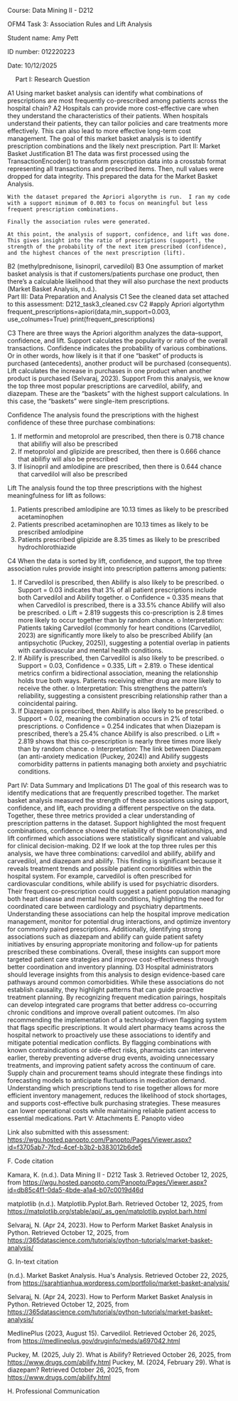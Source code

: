 
Course: Data Mining II - D212

OFM4 Task 3: Association Rules and Lift Analysis
 
Student name: Amy Pett
 
ID number: 012220223
 
Date: 10/12/2025

 
Part I: Research Question


A1 
	Using market basket analysis can identify what combinations of prescriptions are most frequently co-prescribed among patients across the hospital chain?
A2 
Hospitals can provide more cost-effective care when they understand the characteristics of their patients.  When hospitals understand their patients, they can tailor policies and care treatments more effectively.  This can also lead to more effective long-term cost management.  The goal of this market basket analysis is to identify prescription combinations and the likely next prescription. 
Part II: Market Basket Justification
B1 
	The data was first processed using the TransactionEncoder() to transform prescription data into a crosstab format representing all transactions and prescribed items. Then, null values were dropped for data integrity.  This prepared the data for the Market Basket Analysis.

	 
 
	With the dataset prepared the Apriori algorythm is run.  I ran my code with a support minimum of 0.003 to focus on meaningful but less frequent prescription combinations.
 
	Finally the association rules were generated. 
 
	At this point, the analysis of support, confidence, and lift was done. This gives insight into the ratio of prescriptions (support), the strength of the probability of the next item prescribed (confidence), and the highest chances of the next prescription (lift). 
 
B2 
(methylprednisone, lisinopril, carvedilol)
B3 
One assumption of market basket analysis is that if customers/patients purchase one product, then there’s a calculable likelihood that they will also purchase the next products (Market Basket Analysis, n.d.).  
Part III: Data Preparation and Analysis
C1 
See the cleaned data set attached to this assessment: D212_task3_cleaned.csv
C2 
#apply Apriori algortythm
frequent_prescriptions=apiori(data,min_support=0.003, use_colnumes=True)
print(frequent_prescriptions)

 
C3 
There are three ways the Apriori algorithm analyzes the data–support, confidence, and lift. Support calculates the popularity or ratio of the overall transactions.  Confidence indicates the probability of various combinations.  Or in other words, how likely is it that if one “basket” of products is purchased (antecedents), another product will be purchased (consequents).  Lift calculates the increase in purchases in one product when another product is purchased (Selvaraj, 2023).
Support
	From this analysis, we know the top three most popular prescriptions are carvedilol, abilify, and diazepam. These are the “baskets” with the highest support calculations. In this case, the “baskets” were single-item prescriptions.

 
Confidence
The analysis found the prescriptions with the highest confidence of these three purchase combinations:
1.	If metformin and metoprolol are prescribed, then there is 0.718 chance that abilifiy will also be prescribed
2.	If metoprolol and glipizide are prescribed, then there is 0.666 chance that abilifiy will also be prescribed
3.	If lisinopril and amlodipine are prescribed, then there is 0.644 chance that carvedilol will also be prescribed
 
Lift
	The analysis found the top three prescriptions with the highest meaningfulness for lift as follows:
1.	Patients prescribed amlodipine are 10.13 times as likely to be prescribed acetaminophen
2.	Patients prescribed acetaminophen are 10.13 times as likely to be prescribed amlodipine
3.	Patients prescribed glipizide are 8.35 times as likely to be prescribed hydrochlorothiazide
	
 
C4
When the data is sorted by lift, confidence, and support, the top three association rules provide insight into prescription patterns among patients:
1.	If Carvedilol is prescribed, then Abilify is also likely to be prescribed.
o	Support = 0.03 indicates that 3% of all patient prescriptions include both Carvedilol and Abilify together.
o	Confidence = 0.335 means that when Carvedilol is prescribed, there is a 33.5% chance Abilify will also be prescribed.
o	Lift = 2.819 suggests this co-prescription is 2.8 times more likely to occur together than by random chance.
o	Interpretation: Patients taking Carvedilol (commonly for heart conditions (Carvedilol, 2023) are significantly more likely to also be prescribed Abilify (an antipsychotic (Puckey, 2025)), suggesting a potential overlap in patients with cardiovascular and mental health conditions.
2.	If Abilify is prescribed, then Carvedilol is also likely to be prescribed.
o	Support = 0.03, Confidence = 0.335, Lift = 2.819.
o	These identical metrics confirm a bidirectional association, meaning the relationship holds true both ways. Patients receiving either drug are more likely to receive the other.
o	Interpretation: This strengthens the pattern’s reliability, suggesting a consistent prescribing relationship rather than a coincidental pairing.
3.	If Diazepam is prescribed, then Abilify is also likely to be prescribed.
o	Support = 0.02, meaning the combination occurs in 2% of total prescriptions.
o	Confidence = 0.254 indicates that when Diazepam is prescribed, there’s a 25.4% chance Abilify is also prescribed.
o	Lift = 2.819 shows that this co-prescription is nearly three times more likely than by random chance.
o	Interpretation: The link between Diazepam (an anti-anxiety medication (Puckey, 2024)) and Abilify suggests comorbidity patterns in patients managing both anxiety and psychiatric conditions.
 
Part IV: Data Summary and Implications
D1 
The goal of this research was to identify medications that are frequently prescribed together. The market basket analysis measured the strength of these associations using support, confidence, and lift, each providing a different perspective on the data.
Together, these three metrics provided a clear understanding of prescription patterns in the dataset. Support highlighted the most frequent combinations, confidence showed the reliability of those relationships, and lift confirmed which associations were statistically significant and valuable for clinical decision-making.
D2 
If we look at the top three rules per this analysis, we have three combinations: carvedilol and abilify, abilify and carvedilol, and diazepam and abilify.  This finding is significant because it reveals treatment trends and possible patient comorbidities within the hospital system. For example, carvedilol is often prescribed for cardiovascular conditions, while abilify is used for psychiatric disorders. Their frequent co-prescription could suggest a patient population managing both heart disease and mental health conditions, highlighting the need for coordinated care between cardiology and psychiatry departments.
Understanding these associations can help the hospital improve medication management, monitor for potential drug interactions, and optimize inventory for commonly paired prescriptions. Additionally, identifying strong associations such as diazepam and abilify can guide patient safety initiatives by ensuring appropriate monitoring and follow-up for patients prescribed these combinations. Overall, these insights can support more targeted patient care strategies and improve cost-effectiveness through better coordination and inventory planning.
D3
	Hospital administrators should leverage insights from this analysis to design evidence-based care pathways around common comorbidities. While these associations do not establish causality, they highlight patterns that can guide proactive treatment planning. By recognizing frequent medication pairings, hospitals can develop integrated care programs that better address co-occurring chronic conditions and improve overall patient outcomes.
I’m also recommending the implementation of a technology-driven flagging system that flags specific prescriptions.  It would alert pharmacy teams across the hospital network to proactively use these associations to identify and mitigate potential medication conflicts. By flagging combinations with known contraindications or side-effect risks, pharmacists can intervene earlier, thereby preventing adverse drug events, avoiding unnecessary treatments, and improving patient safety across the continuum of care.
Supply chain and procurement teams should integrate these findings into forecasting models to anticipate fluctuations in medication demand. Understanding which prescriptions tend to rise together allows for more efficient inventory management, reduces the likelihood of stock shortages, and supports cost-effective bulk purchasing strategies. These measures can lower operational costs while maintaining reliable patient access to essential medications.
Part V: Attachments
E. Panopto video

Link also submitted with this assessment:  https://wgu.hosted.panopto.com/Panopto/Pages/Viewer.aspx?id=f3705ab7-7fcd-4cef-b3b2-b383012b6de5

 F.  Code citation

Kamara, K. (n.d.). Data Mining II - D212 Task 3. Retrieved October 12, 2025, from https://wgu.hosted.panopto.com/Panopto/Pages/Viewer.aspx?id=db85c4f1-0da5-4bde-a1a4-b07c0019d46d

matplotlib (n.d.). Matplotlib.Pyplot.Barh. Retrieved October 12, 2025, from https://matplotlib.org/stable/api/_as_gen/matplotlib.pyplot.barh.html

Selvaraj, N. (Apr 24, 2023). How to Perform Market Basket Analysis in Python. Retrieved October 12, 2025, from https://365datascience.com/tutorials/python-tutorials/market-basket-analysis/
 
G.  In-text citation

(n.d.). Market Basket Analysis. Hua's Analysis. Retrieved October 22, 2025, from https://sarahtianhua.wordpress.com/portfolio/market-basket-analysis/
 
Selvaraj, N. (Apr 24, 2023). How to Perform Market Basket Analysis in Python. Retrieved October 12, 2025, from https://365datascience.com/tutorials/python-tutorials/market-basket-analysis/

MedlinePlus (2023, August 15). Carvedilol. Retrieved October 26, 2025, from https://medlineplus.gov/druginfo/meds/a697042.html


Puckey, M. (2025, July 2). What is Abilify? Retrieved October 26, 2025, from https://www.drugs.com/abilify.html
Puckey, M. (2024, February 29). What is diazepam? Retrieved October 26, 2025, from https://www.drugs.com/abilify.html

H. Professional Communication


